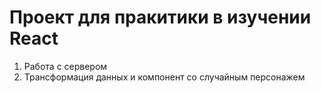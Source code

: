 # Проект для пракитики в изучении React

1. Работа с сервером
2. Трансформация данных и компонент со случайным персонажем